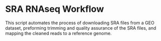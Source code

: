 # SRA RNAseq Workflow

This script automates the process of downloading SRA files from a GEO dataset,
preforming trimming and quality assurance of the SRA files, and mapping the
cleaned reads to a reference genome. 
